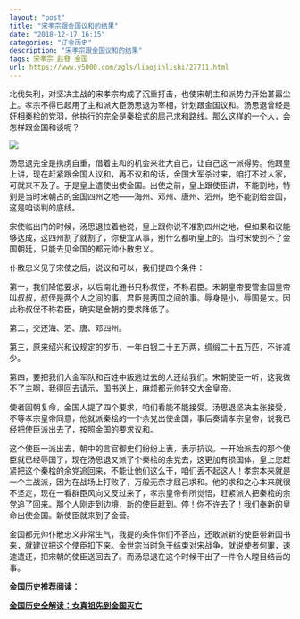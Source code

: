```yaml
---
layout: "post"
title: "宋孝宗跟金国议和的结果"
date: "2018-12-17 16:15"
categories: "辽金历史"
description: "宋孝宗跟金国议和的结果"
tags: 宋孝宗 赵眘 金国
url: https://www.y5000.com/zgls/liaojinlishi/27711.html
---
```






北伐失利，对坚决主战的宋孝宗构成了沉重打击，也使宋朝主和派势力开始甚嚣尘上。孝宗不得已起用了主和派大臣汤思退为宰相，计划跟金国议和。汤思退曾经是奸相秦桧的党羽，他执行的完全是秦桧式的屈己求和路线。那么这样的一个人，会怎样跟金国和谈呢？

![](https://img.y5000.com/uploads/allimg/180117/8-1P11F95H55D.jpg)

汤思退完全是携虏自重，借着主和的机会来壮大自己，让自己这一派得势。他跟皇上讲，现在赶紧跟金国人议和，再不议和的话，金国大军杀过来，咱打不过人家，可就来不及了。于是皇上遣使出使金国。出使之前，皇上跟使臣讲，不能割地，特别是当时宋朝占的金国四州之地——海州、邓州、唐州、泗州，绝不能割给金国，这是咱谈判的底线。

宋使临出门的时候，汤思退拉着他说，皇上跟你说不准割四州之地，但如果和议能够达成，这四州割了就割了，你便宜从事，别什么都听皇上的。当时宋使到不了金国朝廷，只能去见金国的都元帅仆散忠义。

仆散忠义见了宋使之后，说议和可以，我们提四个条件：

第一，我们降低要求，以后南北通书只称叔侄，不称君臣。宋朝皇帝要管金国皇帝叫叔叔，叔侄是两个人之间的事，君臣是两国之间的事。辱身是小，辱国是大。因此称叔侄不称君臣，确实是金朝的要求降低了。

第二，交还海、泗、唐、邓四州。

第三，原来绍兴和议规定的岁币，一年白银二十五万两，绸缎二十五万匹，不许减少。

第四，要把我们大金军队和百姓中叛逃过去的人还给我们。宋朝使臣一听，这我做不了主啊，我得回去请示，国书送上，麻烦都元帅转交大金皇帝。

使者回朝复命，金国人提了四个要求，咱们看能不能接受。汤思退坚决主张接受，不等孝宗皇帝同意，他就派秦桧的一个余党出使金国，事后奏请孝宗皇帝，说我已经把使臣派出去了，按照金国的要求议和。

这个使臣一派出去，朝中的言官御史们纷纷上表，表示抗议。一开始派去的那个使臣就已经辱国了，现在汤思退又派了个秦桧的余党去，这更加有损国体，皇上您赶紧把这个秦桧的余党追回来，不能让他们这么干，咱们丢不起这人！孝宗本来就是一个主战派，因为在战场上打败了，万般无奈才屈己求和。他的求和之心本来就很不坚定，现在一看群臣风向又反过来了，孝宗皇帝有所觉悟，赶紧派人把秦桧的余党追了回来。那个人刚走到边境，新的使臣赶到。停！你不许去了！我们奉新的皇命出使金国。新使臣就来到了金营。

金国都元帅仆散忠义非常生气，我提的条件你们不答应，还敢派新的使臣带新国书来，就建议把这个使臣扣下来。金世宗当时急于结束对宋战争，就说使者何罪，速速遣还，把宋朝的使臣送回去了。而汤思退在这个时候干出了一件令人瞠目结舌的事。

**金国历史推荐阅读：**

**[金国历史全解读：女真祖先到金国灭亡](https://www.y5000.com/zgls/liaojinlishi/2018/0115/27654.html)**

